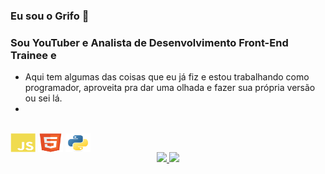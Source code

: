 ### Eu sou o Grifo 👋

### Sou YouTuber e Analista de Desenvolvimento Front-End Trainee e 

- Aqui tem algumas das coisas que eu já fiz e estou trabalhando como programador, aproveita pra dar uma olhada e fazer sua própria versão ou sei lá.
- 

<div style="display: inline_block"><br>
  <img align="center" alt="Grifo-Js" height="30" width="40" src="https://raw.githubusercontent.com/devicons/devicon/master/icons/javascript/javascript-plain.svg">
  <img align="center" alt="Grifo-HTML" height="30" width="40" src="https://raw.githubusercontent.com/devicons/devicon/master/icons/html5/html5-original.svg">
  <img align="center" alt="Grifo-Python" height="30" width="40" src="https://raw.githubusercontent.com/devicons/devicon/master/icons/python/python-original.svg">
</div>

<div align="center">
  <a href="https://github.com/grifoexe">
  <img height="180em" src="https://github-readme-stats.vercel.app/api?username=grifoexe&show_icons=true&theme=github_dark&include_all_commits=true&count_private=true"/>
  <img height="180em" src="https://github-readme-stats.vercel.app/api/top-langs/?username=grifoexe&layout=compact&langs_count=7&theme=github_dark"/>
</div>
